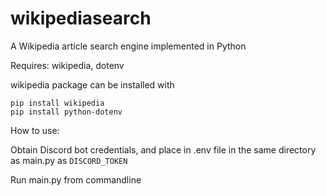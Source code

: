 # wikipediasearch
A Wikipedia article search engine implemented in Python

Requires: wikipedia, dotenv


wikipedia package can be installed with
```
pip install wikipedia
pip install python-dotenv
```

How to use:

Obtain Discord bot credentials, and place in .env file in the same directory as main.py as `DISCORD_TOKEN`

Run main.py from commandline
